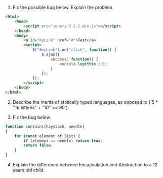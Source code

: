 1) Fix the possible bug below. Explain the problem.

```html
<html>
	<head>
		<script src="jquery-3.2.1.min.js"></script>
	</head>
	<body>
		<a id="myLink" href="#">Test</a>
		<script>
			$("#myLink").on("click", function() {
				$.ajax({
					success: function() {
						console.log(this.id);
					}
				});
			});
		</script>
	</body>
</html>
```

2) Describe the merits of statically typed languages, as opposed to ('5 * "16 kittens" + "10" == 90').

3) Fix the bug below.

```javascript
function contains(haystack, needle)
{
	for (const element of list) {
		if (element == needle) return true;
		return false;
	}
}
```

4) Explain the difference between Encapsulation and Abstraction to a 12 years old child.